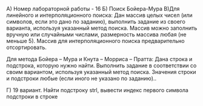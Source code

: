 А) Номер лабораторной работы - 16 Б) Поиск Бойера-Мура В)Для линейного и интерполяционного поиска: Дан массив целых чисел (или символов, если это дано по заданию), выполнить задание из своего варианта, используя указанный метод поиска. Массив можно заполнить вручную или случайными числами, размерность массива любая (не меньше 5). Массив для интерполяционного поиска предварительно отсортировать.

Для метода Бойера – Мура и Кнута – Морриса – Пратта: Дана строка и подстрока, которую нужно найти. Выполнить задание в соответствии со своим вариантом, используя указанный метод поиска. Значения строки и подстроки любые (если иного не указано по заданию)..

Г) 19 вариант. Найти подстроку strl, вывести индекс первого символа подстроки в строке
